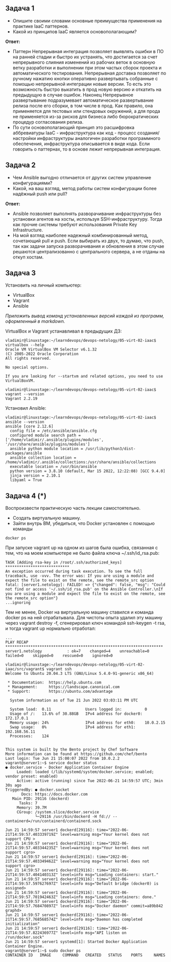 ## Задача 1

- Опишите своими словами основные преимущества применения на практике IaaC паттернов.
- Какой из принципов IaaC является основополагающим?

**Ответ:**
- Паттерн Непрерывная интеграция позволяет выявлять ошибки в ПО на ранней стадии и быстро их устранять, что достигается за счет непрерывного слияния изменений из рабочих веток в основную ветку разработки и выполнении при этом частых сборок проекта и автоматического тестирования. Непрерывная доставка позволяет по ручному нажатию кнопки оперативно развертывать собранные с помощью непрерывной интеграции новые версии. То есть это возможность быстро выкатить в прод новую версию и откатить на предыдущую в случае ошибок. Наконец Непрерывное развертывание подразумевает автоматическое развертывание релиза после его сборки, в том числе в прод. Как правило, она применяется для тестовых или стендовых окружений, а для прода не применяется из-за рисков для бизнеса либо бюрократических процедур согласования релиза.
- По сути основополагающий принцип это расшифровка аббревиатуры IaaC - инфраструктура как код - процесс создания/настройки инфраструктуры аналогичен разработки программного обеспечения, инфраструктура описывается в виде кода.  Если говорить о паттернах, то в основе лежит непрерывная интеграция.

## Задача 2

- Чем Ansible выгодно отличается от других систем управление конфигурациями?
- Какой, на ваш взгляд, метод работы систем конфигурации более надёжный push или pull?

**Ответ:**

- Ansible позволяет выполнять разворачивание инфраструктуры без установки агентов на хосты, используя SSH-инфраструктуру. Тогда как прочие системы требуют использования Private Key Infrastructure.
- На мой взгляд наиболее надежный комбинированный метод, сочетающий pull и push. Если выбирать из двух, то думаю, что push, так как задачи запуска разворачивания и обновления в этом случае решаются централизованно с центрального сервера, а не отданы на откуп хостам.

## Задача 3

Установить на личный компьютер:

- VirtualBox
- Vagrant
- Ansible

*Приложить вывод команд установленных версий каждой из программ, оформленный в markdown.*

VirtualBox и Vagrant устанавливал в предыдущих ДЗ:

```
vladimir@linuxstage:~/learndevops/devops-netology/05-virt-02-iaac$ virtualbox --help
Oracle VM VirtualBox VM Selector v6.1.32
(C) 2005-2022 Oracle Corporation
All rights reserved.

No special options.

If you are looking for --startvm and related options, you need to use VirtualBoxVM.
```

```
vladimir@linuxstage:~/learndevops/devops-netology/05-virt-02-iaac$ vagrant --version
Vagrant 2.2.19
```

Установил Ansible:

```
vladimir@linuxstage:~/learndevops/devops-netology/05-virt-02-iaac$ ansible --version
ansible [core 2.12.6]
  config file = /etc/ansible/ansible.cfg
  configured module search path = ['/home/vladimir/.ansible/plugins/modules', '/usr/share/ansible/plugins/modules']
  ansible python module location = /usr/lib/python3/dist-packages/ansible
  ansible collection location = /home/vladimir/.ansible/collections:/usr/share/ansible/collections
  executable location = /usr/bin/ansible
  python version = 3.8.10 (default, Mar 15 2022, 12:22:08) [GCC 9.4.0]
  jinja version = 2.10.1
  libyaml = True
```

## Задача 4 (*)

Воспроизвести практическую часть лекции самостоятельно.

- Создать виртуальную машину.
- Зайти внутрь ВМ, убедиться, что Docker установлен с помощью команды
```
docker ps
```

При запуске vagrant up на одном из шагов была ошибка, связанная с тем, что на моем компьютере не было файла ключа ~/.ssh/id_rsa.pub:

```
TASK [Adding rsa-key in /root/.ssh/authorized_keys] ****************************
An exception occurred during task execution. To see the full traceback, use -vvv. The error was: If you are using a module and expect the file to exist on the remote, see the remote_src option
fatal: [server1.netology]: FAILED! => {"changed": false, "msg": "Could not find or access '~/.ssh/id_rsa.pub' on the Ansible Controller.\nIf you are using a module and expect the file to exist on the remote, see the remote_src option"}
...ignoring
```

Тем не менее, Docker на виртуальную машину ставился и команда docker ps на ней отрабатывала. Для чистоты опыта удалил эту машину через vagrant destroy -f, сгенерировал ключ командой ssh-keygen -t rsa, и тогда vagrant up нормально отработал:

```
...
PLAY RECAP *********************************************************************
server1.netology           : ok=7    changed=4    unreachable=0    failed=0    skipped=0    rescued=0    ignored=0   

vladimir@linuxstage:~/learndevops/devops-netology/05-virt-02-iaac/src/vagrant$ vagrant ssh
Welcome to Ubuntu 20.04.3 LTS (GNU/Linux 5.4.0-91-generic x86_64)

 * Documentation:  https://help.ubuntu.com
 * Management:     https://landscape.canonical.com
 * Support:        https://ubuntu.com/advantage

  System information as of Tue 21 Jun 2022 03:03:11 PM UTC

  System load:  0.11               Users logged in:          0
  Usage of /:   13.6% of 30.88GB   IPv4 address for docker0: 172.17.0.1
  Memory usage: 24%                IPv4 address for eth0:    10.0.2.15
  Swap usage:   0%                 IPv4 address for eth1:    192.168.56.11
  Processes:    124


This system is built by the Bento project by Chef Software
More information can be found at https://github.com/chef/bento
Last login: Tue Jun 21 15:00:07 2022 from 10.0.2.2
vagrant@server1:~$ service docker status
● docker.service - Docker Application Container Engine
     Loaded: loaded (/lib/systemd/system/docker.service; enabled; vendor preset: enabled)
     Active: active (running) since Tue 2022-06-21 14:59:57 UTC; 3min 30s ago
TriggeredBy: ● docker.socket
       Docs: https://docs.docker.com
   Main PID: 29116 (dockerd)
      Tasks: 7
     Memory: 39.7M
     CGroup: /system.slice/docker.service
             └─29116 /usr/bin/dockerd -H fd:// --containerd=/run/containerd/containerd.sock

Jun 21 14:59:57 server1 dockerd[29116]: time="2022-06-21T14:59:57.403339719Z" level=warning msg="Your kernel does not support CPU >
Jun 21 14:59:57 server1 dockerd[29116]: time="2022-06-21T14:59:57.403344235Z" level=warning msg="Your kernel does not support cgro>
Jun 21 14:59:57 server1 dockerd[29116]: time="2022-06-21T14:59:57.403349462Z" level=warning msg="Your kernel does not support cgro>
Jun 21 14:59:57 server1 dockerd[29116]: time="2022-06-21T14:59:57.404140313Z" level=info msg="Loading containers: start."
Jun 21 14:59:57 server1 dockerd[29116]: time="2022-06-21T14:59:57.597627697Z" level=info msg="Default bridge (docker0) is assigned>
Jun 21 14:59:57 server1 dockerd[29116]: time="2022-06-21T14:59:57.701942463Z" level=info msg="Loading containers: done."
Jun 21 14:59:57 server1 dockerd[29116]: time="2022-06-21T14:59:57.768470897Z" level=info msg="Docker daemon" commit=a89b842 graphd>
Jun 21 14:59:57 server1 dockerd[29116]: time="2022-06-21T14:59:57.768568574Z" level=info msg="Daemon has completed initialization"
Jun 21 14:59:57 server1 dockerd[29116]: time="2022-06-21T14:59:57.822436977Z" level=info msg="API listen on /run/docker.sock"
Jun 21 14:59:57 server1 systemd[1]: Started Docker Application Container Engine.
vagrant@server1:~$ sudo docker ps
CONTAINER ID   IMAGE     COMMAND   CREATED   STATUS    PORTS     NAMES
```